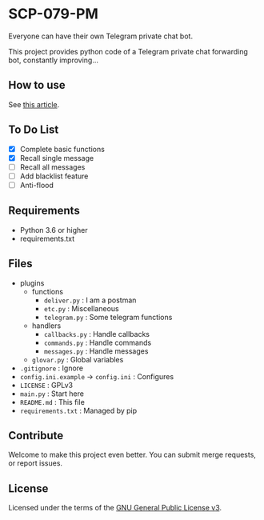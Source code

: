 # SCP-079-PM

Everyone can have their own Telegram private chat bot.

This project provides python code of a Telegram private chat forwarding bot, constantly improving...

## How to use

See [this article](https://scp-079.org/pm/).

## To Do List

- [x] Complete basic functions
- [x] Recall single message
- [ ] Recall all messages
- [ ] Add blacklist feature
- [ ] Anti-flood

## Requirements

- Python 3.6 or higher
- requirements.txt

## Files

- plugins
    - functions
        - `deliver.py` : I am a postman
        - `etc.py` : Miscellaneous
        - `telegram.py` : Some telegram functions
    - handlers
        - `callbacks.py` : Handle callbacks
        - `commands.py` : Handle commands
        - `messages.py` : Handle messages
    - `glovar.py` : Global variables
- `.gitignore` : Ignore
- `config.ini.example` -> `config.ini` : Configures
- `LICENSE` : GPLv3
- `main.py` : Start here
- `README.md` : This file
- `requirements.txt` : Managed by pip

## Contribute

Welcome to make this project even better. You can submit merge requests, or report issues.

## License

Licensed under the terms of the [GNU General Public License v3](LICENSE).
